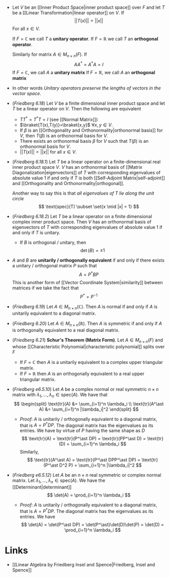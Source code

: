 * Let $V$ be an [[Inner Product Space|inner product space]] over $F$ and let $T$ be a [[Linear Transformation|linear operator]] on $V$. If 
  $$
  ||T(x)|| = ||x||
  $$
  For all $x\in V$. 
  
  If $F=\mathbb{C}$ we call $T$ a **unitary operator**.
  If $F=\mathbb{R}$ we call $T$ an **orthogonal operator**.
  
  Similarly for matrix $A\in M_{n\times n}(F)$. If 
  $$
  AA^\ast =A^\ast A =I
  $$
  If $F=\mathbb{C}$, we call $A$ a **unitary matrix**
  If $F=\mathbb{R}$, we call $A$ an **orthogonal matrix** 

* In other words *Unitary operators preserve the lengths of vectors in the vector space*.

* (*Friedberg 6.18*) Let $V$ be a finite dimensional inner product space and let $T$ be a linear operator on $V$. Then the following are equivalent
	* $TT^\ast=T^\ast T=I$ (see [[Normal Matrix]])
	* $\braket{T(x),T(y)}=\braket{x,y}$ $\forall x, y\in V$.
	* If $\beta$ is an [[Orthogonality and Orthonormality|orthonormal basis]] for $V$, then $T(\beta)$ is an orthonormal basis for $V$.
	* There exists an orthonormal basis $\beta$ for $V$ such that $T(\beta)$ is an orthonormal basis for $V$.
	* $||T(x)|| = ||x||$ for all $x\in V$.

* (*Friedberg 6.18.1*) Let $T$ be a linear operator on a finite-dimensional real inner product space $V$. $V$ has an orthonormal basis of [[Matrix Diagonalization|eigenvectors]] of $T$ with corresponding eigenvalues of absolute value $1$ if and only if $T$ is both [[Self-Adjoint Matrix|self-adjoint]] and [[Orthogonality and Orthonormality|orthogonal]]. 
  
  Another way to say this is that *all eigenvalues of $T$ lie along the unit circle* 
  $$
  \text{spec}(T) \subset \set{x \mid |x| = 1}
  $$


* (*Friedberg 6.18.2*) Let $T$ be a linear operator on a finite dimensional complex inner product space. Then $V$ has an orthonormal basis of eigenvectors of $T$ with corresponding eigenvalues of absolute value $1$ if and only if $T$ is unitary.
	* If $B$ is orthogonal / unitary, then 
	  $$
	  \det(B) =\pm 1
	  $$

* $A$ and $B$ are **unitarily / orthogonally equivalent** if and only if there exists a unitary / orthogonal matrix $P$ such that
  $$
  A = P^\ast BP
  $$
  This is another form of [[Vector Coordinate System|similarity]] between matrices if we take the fact that
  $$
  P^\ast = P^{-1}
  $$
* (*Friedberg 6.19*) Let $A\in M_{n\times n}(\mathbb{C})$. Then $A$ is normal if and only if $A$ is unitarily equivalent to a diagonal matrix.
* (*Friedberg 6.20*) Let $A\in M_{n\times n}(\mathbb{R})$. Then $A$ is symmetric if and only if $A$ is orthogonally equivalent to a real diagonal matrix. 

* (*Friedberg 6.21*) **Schur's Theorem (Matrix Form)**. Let $A\in M_{n\times n}(F)$ and whose [[Characteristic Polynomial|characteristic polynomial]] splits over $F$
	* If $F=\mathbb{C}$ then $A$ is a unitarily equivalent to a complex upper triangular matrix.
	* If $F=\mathbb{R}$ then $A$ is an orthogonally equivalent to a real upper triangular matrix.

* (*Friedberg e6.5.10*) Let $A$ be a complex normal or real symmetric $n\times n$ matrix with  $\lambda_1,\dots,\lambda_n\in \text{spec}(A)$. We have that
  $$
  \begin{split}
  \text{tr}(A) &= \sum_{i=1}^n \lambda_i \\
  \text{tr}(A^\ast A) &= \sum_{i=1}^n |\lambda_i|^2
  \end{split}
  $$
	* *Proof*: $A$ is unitarily / orthogonally equivalent to a diagonal matrix, that is $A=P^\ast D P$. The diagonal matrix has the eigenvalues as its entries. We have by virtue of $P$ having the same shape as $D$
	  $$
	  \text{tr}(A) = \text{tr}(P^\ast DP) = \text{tr}(PP^\ast D) = \text{tr}(D) = \sum_{i=1}^n \lambda_i
	  $$
	  Similarly, 
	  $$
	  \text{tr}(A^\ast A) = \text{tr}(P^\ast DPP^\ast DP) = \text{tr} (P^\ast D^2 P) = \sum_{i=1}^n |\lambda_i|^2 
	  $$
* (*Friedberg e6.5.12*) Let $A$ be an $n\times n$ real symmetric or complex normal matrix. Let $\lambda_1,\dots,\lambda_n \in \text{spec}(A)$. We have the [[Determinant|determinant]]
  $$
  \det(A) = \prod_{i=1}^n \lambda_i 
  $$
	* *Proof*: $A$ is unitarily / orthogonally equivalent to a diagonal matrix, that is $A=P^\ast D P$. The diagonal matrix has the eigenvalues as its entries. We have
	  $$
	  \det(A) = \det(P^\ast DP) = \det(P^\ast)\det(D)\det(P) = \det(D) = \prod_{i=1}^n \lambda_i
	  $$
# Links
* [[Linear Algebra by Friedberg Insel and Spence|Friedberg, Insel and Spence]]